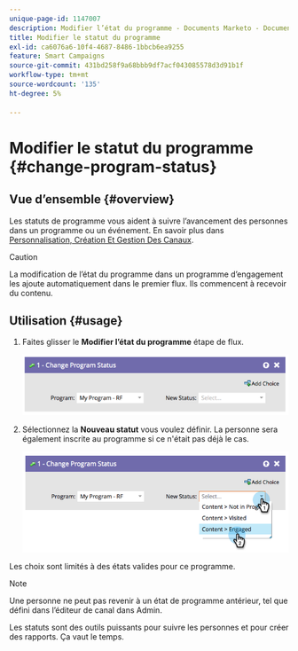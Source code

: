 ```yaml
---
unique-page-id: 1147007
description: Modifier l’état du programme - Documents Marketo - Documentation du produit
title: Modifier le statut du programme
exl-id: ca6076a6-10f4-4687-8486-1bbcb6ea9255
feature: Smart Campaigns
source-git-commit: 431bd258f9a68bbb9df7acf043085578d3d91b1f
workflow-type: tm+mt
source-wordcount: '135'
ht-degree: 5%

---
```


# Modifier le statut du programme {#change-program-status}

## Vue d’ensemble {#overview}

Les statuts de programme vous aident à suivre l’avancement des personnes dans un programme ou un événement. En savoir plus dans [Personnalisation, Création Et Gestion Des Canaux](/help/marketo/product-docs/administration/tags/create-a-program-channel.md).

>[!CAUTION]
>
>La modification de l’état du programme dans un programme d’engagement les ajoute automatiquement dans le premier flux. Ils commencent à recevoir du contenu.

## Utilisation {#usage}

1. Faites glisser le **Modifier l’état du programme** étape de flux.

   ![](assets/image2014-9-22-14-3a43-3a34.png)

1. Sélectionnez la **Nouveau statut** vous voulez définir. La personne sera également inscrite au programme si ce n&#39;était pas déjà le cas.

   ![](assets/image2014-9-22-14-3a43-3a45.png)

Les choix sont limités à des états valides pour ce programme.

>[!NOTE]
>
>Une personne ne peut pas revenir à un état de programme antérieur, tel que défini dans l’éditeur de canal dans Admin.

Les statuts sont des outils puissants pour suivre les personnes et pour créer des rapports. Ça vaut le temps.
